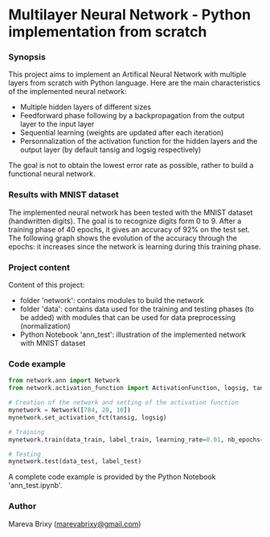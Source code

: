 # Multilayer Neural Network - Python implementation from scratch

### Synopsis ###
This project aims to implement an Artifical Neural Network with multiple layers from scratch with Python language.
Here are the main characteristics of the implemented neural network: 

* Multiple hidden layers of different sizes 
* Feedforward phase following by a backpropagation from the output layer to the input layer
* Sequential learning (weights are updated after each iteration)
* Personnalization of the activation function for the hidden layers and the output layer (by default tansig and logsig respectively)

The goal is not to obtain the lowest error rate as possible, rather to build a functional neural network.

### Results with MNIST dataset ###

The implemented neural network has been tested with the MNIST dataset (handwritten digits). The goal is to recognize digits form 0 to 9. After a training phase of 40 epochs, it gives an accuracy of 92% on the test set. The following graph shows the evolution of the accuracy through the epochs: it increases since the network is learning during this training phase.

### Project content ###

Content of this project: 

* folder 'network': contains modules to build the network
* folder 'data': contains data used for the training and testing phases (to be added) with modules that can be used for data preprocessing (normalization)
* Python Notebook 'ann_test': illustration of the implemented network with MNIST dataset

### Code example ###

```python
from network.ann import Network
from network.activation_function import ActivationFunction, logsig, tansig

# Creation of the network and setting of the activation function
mynetwork = Network([784, 20, 10])
mynetwork.set_activation_fct(tansig, logsig)

# Training
mynetwork.train(data_train, label_train, learning_rate=0.01, nb_epochs=100)

# Testing
mynetwork.test(data_test, label_test)
```

A complete code example is provided by the Python Notebook 'ann_test.ipynb'.

### Author ###

Mareva Brixy (marevabrixy@gmail.com)

